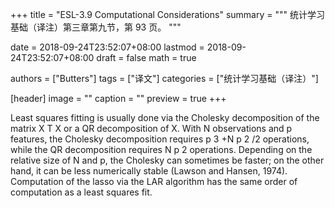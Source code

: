 +++
title = "ESL-3.9 Computational Considerations"
summary = """
统计学习基础（译注）第三章第九节，第 93 页。
"""

date = 2018-09-24T23:52:07+08:00
lastmod = 2018-09-24T23:52:07+08:00
draft = false
math = true

authors = ["Butters"]
tags = ["译文"]
categories = ["统计学习基础（译注）"]

[header]
image = ""
caption = ""
preview = true
+++

Least squares fitting is usually done via the Cholesky decomposition of
the matrix X T X or a QR decomposition of X. With N observations and p
features, the Cholesky decomposition requires p 3 +N p 2 /2 operations, while
the QR decomposition requires N p 2 operations. Depending on the relative
size of N and p, the Cholesky can sometimes be faster; on the other hand,
it can be less numerically stable (Lawson and Hansen, 1974). Computation
of the lasso via the LAR algorithm has the same order of computation as
a least squares fit. 
